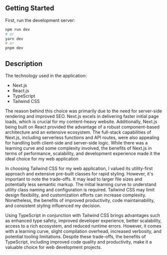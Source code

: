 ## Getting Started

First, run the development server:

```bash
npm run dev
# or
yarn dev
# or
pnpm dev
```

## Description
The technology used in the application:
- Next.js
- React.js
- TypeScript
- Tailwind CSS

The reason behind this choice was primarily due to the need for server-side rendering and improved SEO. Next.js excels in delivering faster initial page loads, which is crucial for my content-heavy website. Additionally, Next.js being built on React provided the advantage of a robust component-based architecture and an extensive ecosystem. The full-stack capabilities of Next.js, including serverless functions and API routes, were also appealing for handling both client-side and server-side logic. While there was a learning curve and some complexity involved, the benefits of Next.js in terms of performance, scalability, and development experience made it the ideal choice for my web application

In choosing Tailwind CSS for my web application, I valued its utility-first approach and extensive pre-built classes for rapid styling. However, it's important to note the trade-offs. It may lead to larger file sizes and potentially less semantic markup. The initial learning curve to understand utility class naming and configuration is required. Tailwind CSS may limit design flexibility, and customization efforts can increase complexity. Nonetheless, the benefits of improved productivity, code maintainability, and consistent styling influenced my decision.

Using TypeScript in conjunction with Tailwind CSS brings advantages such as enhanced type safety, improved developer experience, better scalability, access to a rich ecosystem, and reduced runtime errors. However, it comes with a learning curve, slight compilation overhead, increased verbosity, and potential tooling limitations. Despite these trade-offs, the benefits of TypeScript, including improved code quality and productivity, make it a valuable choice for web development projects.



